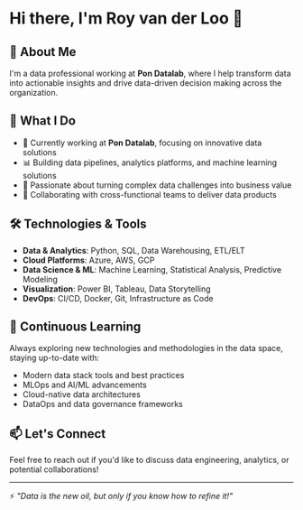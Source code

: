 # Hi there, I'm Roy van der Loo 👋

## 🚀 About Me

I'm a data professional working at **Pon Datalab**, where I help transform data into actionable insights and drive data-driven decision making across the organization.

## 💼 What I Do

- 🔭 Currently working at **Pon Datalab**, focusing on innovative data solutions
- 📊 Building data pipelines, analytics platforms, and machine learning solutions
- 🎯 Passionate about turning complex data challenges into business value
- 🤝 Collaborating with cross-functional teams to deliver data products

## 🛠️ Technologies & Tools

- **Data & Analytics**: Python, SQL, Data Warehousing, ETL/ELT
- **Cloud Platforms**: Azure, AWS, GCP
- **Data Science & ML**: Machine Learning, Statistical Analysis, Predictive Modeling
- **Visualization**: Power BI, Tableau, Data Storytelling
- **DevOps**: CI/CD, Docker, Git, Infrastructure as Code

## 🌱 Continuous Learning

Always exploring new technologies and methodologies in the data space, staying up-to-date with:
- Modern data stack tools and best practices
- MLOps and AI/ML advancements
- Cloud-native data architectures
- DataOps and data governance frameworks

## 📫 Let's Connect

Feel free to reach out if you'd like to discuss data engineering, analytics, or potential collaborations!

---

⚡ *"Data is the new oil, but only if you know how to refine it!"*
